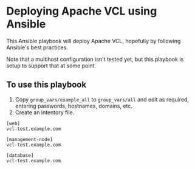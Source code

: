# Deploying Apache VCL using Ansible #

This Ansible playbook will deploy Apache VCL, hopefully by following Ansible's best practices.

Note that a multihost configuration isn't tested yet, but this playbook is setup to support that at some point.

## To use this playbook ##

1. Copy `group_vars/example_all` to `group_vars/all` and edit as required, entering passwords, hostnames, domains, etc.
2. Create an intentory file.

```
[web]
vcl-test.example.com

[management-node]
vcl-test.example.com

[database]
vcl-test.example.com
```